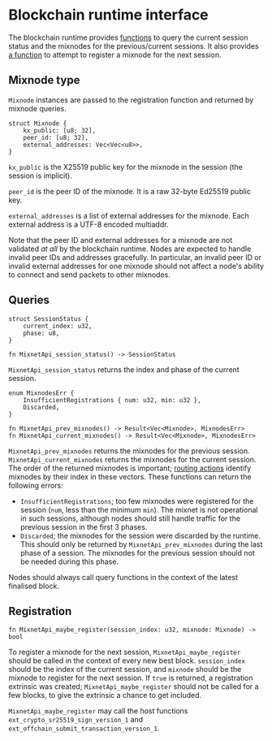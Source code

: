 # Blockchain runtime interface

The blockchain runtime provides [functions](#queries) to query the current session status and the
mixnodes for the previous/current sessions. It also provides [a function](#registration) to attempt
to register a mixnode for the next session.

## Mixnode type

`Mixnode` instances are passed to the registration function and returned by mixnode queries.

    struct Mixnode {
        kx_public: [u8; 32],
        peer_id: [u8; 32],
        external_addresses: Vec<Vec<u8>>,
    }

`kx_public` is the X25519 public key for the mixnode in the session (the session is implicit).

`peer_id` is the peer ID of the mixnode. It is a raw 32-byte Ed25519 public key.

`external_addresses` is a list of external addresses for the mixnode. Each external address is a
UTF-8 encoded multiaddr.

Note that the peer ID and external addresses for a mixnode are not validated _at all_ by the
blockchain runtime. Nodes are expected to handle invalid peer IDs and addresses gracefully. In
particular, an invalid peer ID or invalid external addresses for one mixnode should not affect a
node's ability to connect and send packets to other mixnodes.

## Queries

    struct SessionStatus {
        current_index: u32,
        phase: u8,
    }

    fn MixnetApi_session_status() -> SessionStatus

`MixnetApi_session_status` returns the index and phase of the current session.

    enum MixnodesErr {
        InsufficientRegistrations { num: u32, min: u32 },
        Discarded,
    }

    fn MixnetApi_prev_mixnodes() -> Result<Vec<Mixnode>, MixnodesErr>
    fn MixnetApi_current_mixnodes() -> Result<Vec<Mixnode>, MixnodesErr>

`MixnetApi_prev_mixnodes` returns the mixnodes for the previous session.
`MixnetApi_current_mixnodes` returns the mixnodes for the current session. The order of the
returned mixnodes is important; [routing actions](./sphinx.md#routing-actions) identify mixnodes by
their index in these vectors. These functions can return the following errors:

- `InsufficientRegistrations`; too few mixnodes were registered for the session (`num`, less than
  the minimum `min`). The mixnet is not operational in such sessions, although nodes should still
  handle traffic for the previous session in the first 3 phases.
- `Discarded`; the mixnodes for the session were discarded by the runtime. This should only be
  returned by `MixnetApi_prev_mixnodes` during the last phase of a session. The mixnodes for the
  previous session should not be needed during this phase.

Nodes should always call query functions in the context of the latest finalised block.

## Registration

    fn MixnetApi_maybe_register(session_index: u32, mixnode: Mixnode) -> bool

To register a mixnode for the next session, `MixnetApi_maybe_register` should be called in the
context of every new best block. `session_index` should be the index of the current session, and
`mixnode` should be the mixnode to register for the next session. If `true` is returned, a
registration extrinsic was created; `MixnetApi_maybe_register` should not be called for a few
blocks, to give the extrinsic a chance to get included.

`MixnetApi_maybe_register` may call the host functions `ext_crypto_sr25519_sign_version_1` and
`ext_offchain_submit_transaction_version_1`.
